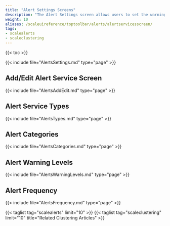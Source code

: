 ```yaml
---
title: "Alert Settings Screens"
description: "The Alert Settings screen allows users to set the warning levels and frequency of alerts."
weight: 10
aliases: /scaleuireference/toptoolbar/alerts/alertservicesscreen/
tags:
- scalealerts
- scaleclustering
---
```


{{< toc >}}

{{< include file="AlertsSettings.md" type="page" >}}

## Add/Edit Alert Service Screen

{{< include file="AlertsAddEdit.md" type="page" >}}

## Alert Service Types

{{< include file="AlertsTypes.md" type="page" >}}

## Alert Categories

{{< include file="AlertsCategories.md" type="page" >}}
## Alert Warning Levels

{{< include file="AlertsWarningLevels.md" type="page" >}}

## Alert Frequency

{{< include file="AlertsFrequency.md" type="page" >}}

{{< taglist tag="scalealerts" limit="10" >}}
{{< taglist tag="scaleclustering" limit="10" title="Related Clustering Articles" >}}

